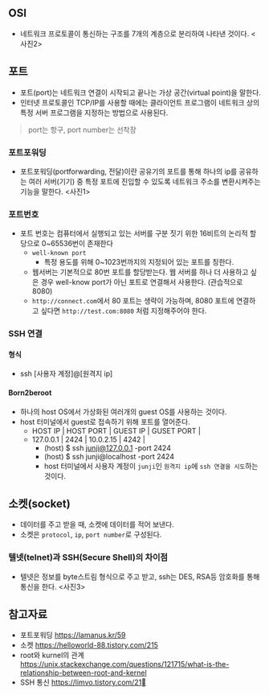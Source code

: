 ## OSI 
- 네트워크 프로토콜이 통신하는 구조를 7개의 계층으로 분리하여 나타낸 것이다.
<사진2>

## 포트
- 포트(port)는 네트워크 연결이 시작되고 끝나는 가상 공간(virtual point)을 말한다.
- 인터넷 프로토콜인 TCP/IP를 사용할 때에는 클라이언트 프로그램이 네트워크 상의 특정 서버 프로그램을 지정하는 방법으로 사용된다.
> port는 항구, port number는 선착장

### 포트포워딩
- 포트포워딩(portforwarding, 전달)이란 공유기의 포트를 통해 하나의 ip를 공유하는 여러 서버(기기) 중 특정 포트에 진입할 수 있도록 네트워크 주소를 변환시켜주는 기능을 말한다.
<사진1> 

### 포트번호
- 포트 번호는 컴퓨터에서 실행되고 있는 서버를 구분 짓기 위한 16비트의 논리적 할당으로 0~65536번이 존재한다
	- `well-known port`
		- 특정 용도를 위해 0~1023번까지의 지정되어 있는 포트를 칭한다.
	- 웹서버는 기본적으로 80번 포트를 할당받는다. 웹 서버를 하나 더 사용하고 싶은 경우 well-know port가 아닌 포트로 연결해서 사용한다. (관습적으로 8080)
	- `http://connect.com`에서 80 포트는 생략이 가능하며, 8080 포트에 연결하고 싶다면 `http://test.com:8080` 처럼 지정해주어야 한다.

### SSH 연결
#### 형식
- ssh [사용자 계정]@[원격지 ip]

#### Born2beroot
- 하나의 host OS에서 가상화된 여러개의 guest OS를 사용하는 것이다.
- host 터미널에서 guest로 접속하기 위해 포트를 열어준다.
	- HOST IP		|	HOST PORT	|	GUEST IP	|	GUSET PORT	|
	- 127.0.0.1		|	2424		|	10.0.2.15	|	4242		|  
		- (host) $ ssh junji@127.0.0.1 -port 2424
		- (host) $ ssh junji@localhost -port 2424
		- host 터미널에서 사용자 계정이 `junji`인 `원격지 ip`에 `ssh 연결을 시도`하는 것이다.
	
## 소켓(socket)
- 데이터를 주고 받을 때, 소켓에 데이터를 적어 보낸다.
- 소켓은 `protocol`, `ip`, `port number`로 구성된다.

### 텔넷(telnet)과 SSH(Secure Shell)의 차이점
- 텔넷은 정보를 byte스트림 형식으로 주고 받고, ssh는 DES, RSA등 암호화를 통해 통신을 한다.
<사진3>

## 참고자료
- 포트포워딩 https://lamanus.kr/59
- 소켓 https://helloworld-88.tistory.com/215
- root와 kurnel의 관계 https://unix.stackexchange.com/questions/121715/what-is-the-relationship-between-root-and-kernel 
- SSH 통신 https://limvo.tistory.com/21
